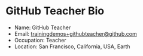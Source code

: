 # GitHub Teacher Bio

- Name: GitHub Teacher
- Email: trainingdemos+githubteacher@github.com
- Occupation: Teacher
- Location: San Francisco, California, USA, Earth
